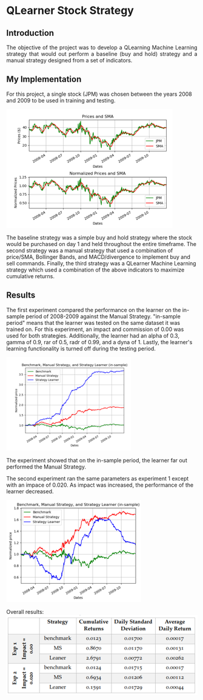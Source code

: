 # QLearner Stock Strategy

## Introduction
<p style="text-align: justify">
The objective of the project was to develop a QLearning Machine Learning strategy that would out perform a baseline (buy and hold) strategy and a manual strategy designed from a set of indicators.</p>

## My Implementation
For this project, a single stock (JPM) was chosen between the years 2008 and 2009 to be used in training and testing.

![](showcase/showcase_1.PNG)  

The baseline strategy was a simple buy and hold strategy where the stock would be purchased on day 1 and held throughout the entire timeframe. The second strategy was a manual strategy that used a combination of price/SMA, Bollinger Bands, and MACD/divergence to implement buy and sell commands. Finally, the third strategy was a QLearner Machine Learning strategy which used a combination of the above indicators to maximize cumulative returns.

## Results
The first experiment compared the performance on the learner on the in-sample period of 2008-2009 against the Manual Strategy. "in-sample period" means that the 
learner was tested on the same dataset it was trained on. For this experiment, an impact and commission of 0.00 was used for both strategies. Additionally, the learner had an alpha of 0.3, gamma of 0.9, rar of 0.5, radr of 0.99, and a dyna of 1. Lastly, the learner's learning functionality is turned off during the testing period.

![](showcase/showcase_2.PNG) 

The experiment showed that on the in-sample period, the learner far out performed the Manual Strategy.

The second experiment ran the same parameters as experiment 1 except with an impace of 0.020. As impact was increased, the performance of the learner decreased.

![](showcase/showcase_3.PNG) 

Overall results:
![](showcase/showcase_4.PNG) 